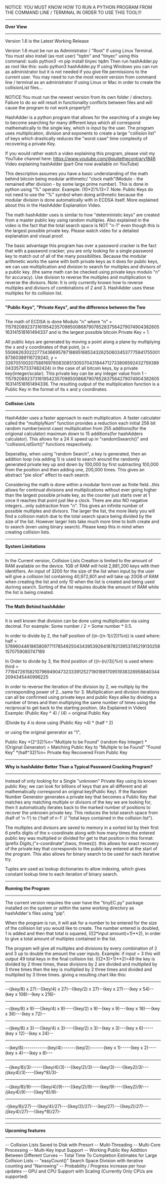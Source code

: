 
NOTICE:  YOU MUST KNOW HOW TO RUN A PYTHON PROGRAM FROM THE COMMAND LINE / TERMINAL IN ORDER TO USE THIS TOOL!!!

************
**Over View**
************
Version 1.6 is the Latest Working Release

Version 1.6 must be run as Administrator / "Root" if using Linux Terminal.
You must also install (as root user) "tqdm" and "tinyec" using this command:
sudo python3 -m pip install tinyec tqdm
Then run hashAdder.py as root like this:
sudo python3 hashAdder.py
If using Windows you can run as administrator but it is not needed if you give file permissions to the current user.
You may need to run the most recent version from command line / terminal as an administrator if using Linux or Mac in order to create the collisionList files...

NOTICE:You must run the newest version from its own folder / directory. Failure to do so will result in functionality conflicts between files and will cause the program to not work properly!!!

HashAdder is a python program that allows for the searching of a single key to become searching for many different keys which all correspond mathematically to the single key, which is input by the user.
The program uses multiplication, division and exponents to create a large "collision list" of keys which drastically reduces the "worst case" time complexity of recovering a private Key.

If you would rather watch a video explaining this program, please visit my YouTube channel here:
https://www.youtube.com/@quitethecontrary1846
Video explaining hashAdder (part One now available on YouTube)

This description assumes you have a basic understanding of the math behind bitcoin being modular arithmetic/ "clock math"(Modulo - the remained after division - by some large prime number).
This is done in python using "%" operator. Example: (10*2)%13=7.
Note: Public Keys do not need to use the "%" symbol when doing arithmetic because the modular division is done automatically with in ECDSA itself. More explained about this in the HashAdder Explanation Video.

The math hashAdder uses  is similar to how "deterministic keys" are created from a master public key using random multiples.
Also explained in the video is the fact that the total search space is NOT "n-1" even though this is the largest possible private key.
Please watch video for a detailed explanation and visual proof.

The basic advantage this program has over a password cracker is the fact that with a password cracker; you are only looking for a single
password key to match out of all of the many possibilities. Because the modular arithmetic works the same with both private keys 
as it does for public keys, we can use multiplication and division to search for multiples and divisors of a public key. (the same math can
be checked using private keys modulo "n"  for accuracy). Use division to reverse the multiples and multiplication to reverse the divisors.
Note: It is only currently known how to reverse multiples and divisors of combinations of 2 and 3. HashAdder uses these multiples for its collision list.

*********************************************************************
**"Public Keys", "Private Keys", and the difference between the Two**
*********************************************************************

The math of ECDSA is done Modulo "n" where "n" = 115792089237316195423570985008687907852837564279074904382605163141518161494337 and is the largest possible bitcoin Private Key + 1.

All public keys are generated by moving a point along a plane by multiplying the x and y coordinates of that point,
(x = 55066263022277343669578718895168534326250603453777594175500187360389116729240, y = 32670510020758816978083085130507043184471273380659243275938904335757337482424) in the case of all bitcoin keys,
by a private key(integer/scalar).
This private key can be any integer value from 1 - 115792089237316195423570985008687907852837564279074904382605163141518161494336.
The resulting output of the multiplication function is a Public Key in the format of its x and y coordinates.

*******************
**Collision Lists**
*******************

HashAdder uses a faster approach to each multiplication. A faster calculator called the "multiplyNum" function provides a reduction each initial 256 bit random number(worst case) multiplication from 255 additions(for the origional calculator) maximum down to 15 additions(for hashAdders calculator). This allows for a 24 X speed up in "randomSsearch()" and "collisionListSort()" functions respectively.
 
Seperatley, when using "random Search", a key is generated, then an addition loop (via adding 1) is used to search around the randomly generated private key up and down by 100,000 by first subtracting 100,000 from the position and then adding one, 200,000 times. This gives an abstract "pie slice" effect to each search.

Considering the math is done within a modular form over as finite field...this allows for continual divisions and multiplications without ever going higher than the largest possible private key, as the counter just starts over at 1 once it reaches that point just like a clock. There are also NO negative integers...only subtraction from "n". This gives an infinite number of possible multiples and divisors.
The larger the list, the more likely you will find a collision match due to the total search space being divided by the size of the list. However larger lists take much more time to both create and to search (even using binary search).
Please keep this in mind when creating collision lists.

**********************
**System Limitations**
**********************

In the Current version, Collision Lists Creation is limited to the amount of RAM available on the device. 1GB of RAM will hold 2,881,200 keys with their identifiers.
An input of 3200 for the size of the list when input by the user will give a collision list containing 40,972,801 and will take up 20GB of RAM when creating the list and only 10 when the list is created and being used durinng search.
Sorting of the list requires double the amount of RAM while the list is being created.

*****************************
**The Math Behind hashAdder**
*****************************

It is well known that division can be done using multiplication via using decimal. For example: Some number / 2 = Some number * 0.5.

In order to divide by 2, the half position of ((n-((n-1)//2))%n)) is used where:
half = 57896044618658097711785492504343953926418782139537452191302581570759080747169

In Order to divide by 3, the third position of ((n-(n//3))%n) is used where:
third = 77194726158210796949047323339125271901891709519383269588403442094345440996225

In order to reverse the iteration of the division by 2, we multiply by the corresponding power of 2...same for 3.
Multiplication and division iterations can all be confirmed using private keys and public Keys alike by dividing a number of times and then multiplying the same number of times using the reciprocal to get back to the starting position. (As Explained in Video)
Example:
(Public Key * 4) / (4) = original Public Key

(Divide by 4 is done using (Public Key *4) * (half ^ 2)

or using the original generator as "1",

Public Key *(2^32)%n="Multiple to be Found"
(random Key Integer) *(Original Generator) = Matching Public Key to "Multiple to be Found"
"Found Key" *(half^32)%n= Private Key Recovered From Public Key

*********************************************************************
**Why is hashAdder Better Than a Typical Password Cracking Program?**
*********************************************************************

Instead of only looking for a Single "unknown" Private Key using its known public Key; we can look for billions of keys that are all different and all mathematically correspond an original key(Public Key).
If the Random Number Generator generates a private key that becomes a Public Key that matches any matching multiple or divisors of the key we are looking for, then it automatically iterates back to the marked number of positions to recover the unknown private key.
This reduces the total search space from (half of 'n-1') to ('half of n-1' // "total keys contained in the collision list").

The multiples and divisors are saved to memory in a sorted list by their first 6 prefix digits of the x-coordinate along with how many times the entered public key was multiplied or divided for get to that position in this format: (prefix Digits,("x-coordinate",(twos, threes))). this allows for exact recovery of the private key that corresponds to the public key entered at the start of the program.
This also allows for binary search to be used for each iterative try.

Tuples are used as lookup dictionaries to allow indexing, which gives constant lookup time to each iteration of binary search.

***********************
**Running the Program**
***********************

The current version requires the user have the "tinyEC.py" package installed on the system or within the same working directory as hashAdder's files using "pip".
 
When the program is run, it will ask for a number to be entered for the size of the collision list you would like to create. The number entered is doubled, 1 is added and then that total is squared, (((2*input amount)+1)**2), in order to give a total amount of multiples contained in the list.

The program will give all multiples and divisions by every combination of 2 and 3 up to double the amount the user inputs.
Example: 
if input = 3 
this will output 49 total keys in the final collision list. (((2*3)+1)**2)=49
the key is divided by 2 three times, these divisions by 2 are divided and multiplied by 3 three times
then  the key is multiplied by 2 three times and divided and multiplied by 3 three times.
giving a resulting chart like this:

****************************************************************************************************
--((key/8) x 27)--((key/4) x 27)--((key/2) x 27)--(key x 27)---(key x 54)--(key x 108)--(key x 216)-
****************************************************************************************************
--((key/8) x 9)---((key/4) x 9)----((key/2) x 9)--(key x 9)---(key x 18)---(key x 36)---(key x 72)--
****************************************************************************************************
--((key/8) x 3)---((key/4) x 3)----((key/2) x 3)--(key x 3)---(key x 6)-----(key x 12)--(key x 24)--
****************************************************************************************************
--(key/8)------------(key/4)-------(key/2)-------(key x 1)-----(key x 2)----(key x 4)---(key x 8)---
****************************************************************************************************
--((key/8)/3)------((key/4)/3)---((key/2)/3)----(key/3)----((key*2)/3)---((key*4)/3)----((key*8)/3)-
****************************************************************************************************
--((key/8)/9)-----((key/4)/9)----((key/2)/9)----(key/9)----((key*2)/9)---((key*4)/9)----((key*8)/9)-
****************************************************************************************************
-((key/8)/27)---((key/4)/27)---((key/2)/27)---(key/27)---((key*2)/27)---((key*4)/27)---((key*8)/27)-
****************************************************************************************************

*********************
**Upcoming features**
*********************

-- Collision Lists Saved to Disk with Presort
-- Multi-Threading
-- Multi-Core Processing
-- Multi-Key Input Support
-- Working Public Key Addition Between Different Curves
-- Total Time To Completion Estimates for Large Collision Lists
-- "easyCount()" Search Space Division with iterative counting and "Narrowing"
-- Probability / Progress increase per hour updates
-- GPU and CPU Support with Scaling (Currently Only CPUs are supported)
